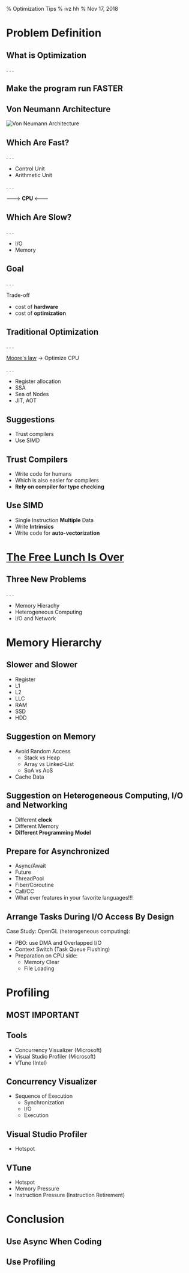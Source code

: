 % Optimization Tips
% ivz hh
% Nov 17, 2018

# Problem Definition

## What is Optimization

. . .

## Make the program run **FASTER**

## Von Neumann Architecture

![Von Neumann Architecture](https://upload.wikimedia.org/wikipedia/commons/thumb/e/e5/Von_Neumann_Architecture.svg/330px-Von_Neumann_Architecture.svg.png)

## Which Are Fast?

. . .

* Control Unit
* Arithmetic Unit

. . .

---> **CPU** <---

## Which Are Slow?

. . .

* I/O
* Memory

## Goal

. . .

Trade-off

* cost of **hardware**
* cost of **optimization**

## Traditional Optimization

. . .

[Moore's law](https://en.wikipedia.org/wiki/Moore%27s_law) -> Optimize CPU

. . .

* Register allocation
* SSA
* Sea of Nodes
* JIT, AOT

## Suggestions

* Trust compilers
* Use SIMD

## Trust Compilers

* Write code for humans
* Which is also easier for compilers
* **Rely on compiler for type checking**

## Use SIMD

* Single Instruction **Multiple** Data
* Write **Intrinsics**
* Write code for **auto-vectorization**

# [The Free Lunch Is Over](http://www.gotw.ca/publications/concurrency-ddj.htm)

## Three New Problems

. . .

* Memory Hierachy
* Heterogeneous Computing
* I/O and Network

# Memory Hierarchy

## Slower and Slower

* Register 
* L1 
* L2 
* LLC
* RAM
* SSD
* HDD

## Suggestion on Memory

* Avoid Random Access
  * Stack vs Heap
  * Array vs Linked-List
  * SoA vs AoS
* Cache Data

## Suggestion on Heterogeneous Computing, I/O and Networking

- Different **clock**
- Different Memory
- **Different Programming Model**

## Prepare for Asynchronized

- Async/Await
- Future
- ThreadPool
- Fiber/Coroutine
- Call/CC
- What ever features in your favorite languages!!!

## Arrange Tasks During I/O Access **By Design**

Case Study: OpenGL (heterogeneous computing):

* PBO: use DMA and Overlapped I/O
* Context Switch (Task Queue Flushing)
* Preparation on CPU side:
  * Memory Clear
  * File Loading

# Profiling

## **MOST IMPORTANT**

## Tools

* Concurrency Visualizer (Microsoft)
* Visual Studio Profiler (Microsoft)
* VTune (Intel)

## Concurrency Visualizer

* Sequence of Execution
  * Synchronization
  * I/O
  * Execution

## Visual Studio Profiler

* Hotspot

## VTune

* Hotspot
* Memory Pressure
* Instruction Pressure (Instruction Retirement)

# Conclusion

## Use Async When Coding

## Use Profiling







